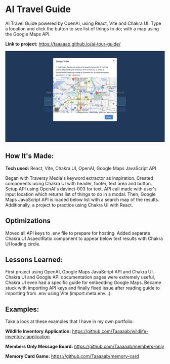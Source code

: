 # AI Travel Guide

AI Travel Guide powered by OpenAI, using React, Vite and Chakra UI. Type a location and click the button to see list of things to do; with a map using the Google Maps API.

**Link to project:** https://taaaaab.github.io/ai-tour-guide/

![alt tag](https://github.com/Taaaaab/ai-tour-guide/blob/main/src/assets/guide-screenshot.png)

## How It's Made:

**Tech used:** React, Vite, Chakra UI, OpenAI, Google Maps JavaScript API

Began with Traversy Media's keyword extractor as inspiration. Created components using Chakra UI with header, footer, text area and button. Setup API using OpenAI's davinci-003 for text. API call made with user's input location which returns list of things to do in a modal. Then, Google Maps JavaScript API is loaded below list with a search map of the results. Additionally, a project to practice using Chakra UI with React.

## Optimizations

Moved all API keys to .env file to prepare for hosting. Added separate Chakra UI AspectRatio component to appear below text results with Chakra UI loading circle.

## Lessons Learned:

First project using OpenAI, Google Maps JavaScript API and Chakra UI. Chakra UI and Google API documentation pages were extremely useful, Chakra UI even had a specific guide for embedding Google Maps. Became stuck with importing API keys and finally fixed issue after reading guide to importing from .env using Vite (import.meta.env...).

## Examples:

Take a look at these examples that I have in my own portfolio:

**Wildlife Inventory Application:** https://github.com/Taaaaab/wildlife-inventory-application

**Members Only Message Board:** https://github.com/Taaaaab/members-only

**Memory Card Game:** https://github.com/Taaaaab/memory-card
